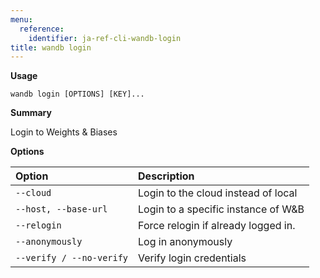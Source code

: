 ```yaml
---
menu:
  reference:
    identifier: ja-ref-cli-wandb-login
title: wandb login
---
```


**Usage**

`wandb login [OPTIONS] [KEY]...`

**Summary**

Login to Weights & Biases


**Options**

| **Option** | **Description** |
| :--- | :--- |
| `--cloud` | Login to the cloud instead of local |
| `--host, --base-url` | Login to a specific instance of W&B |
| `--relogin` | Force relogin if already logged in. |
| `--anonymously` | Log in anonymously |
| `--verify / --no-verify` | Verify login credentials |